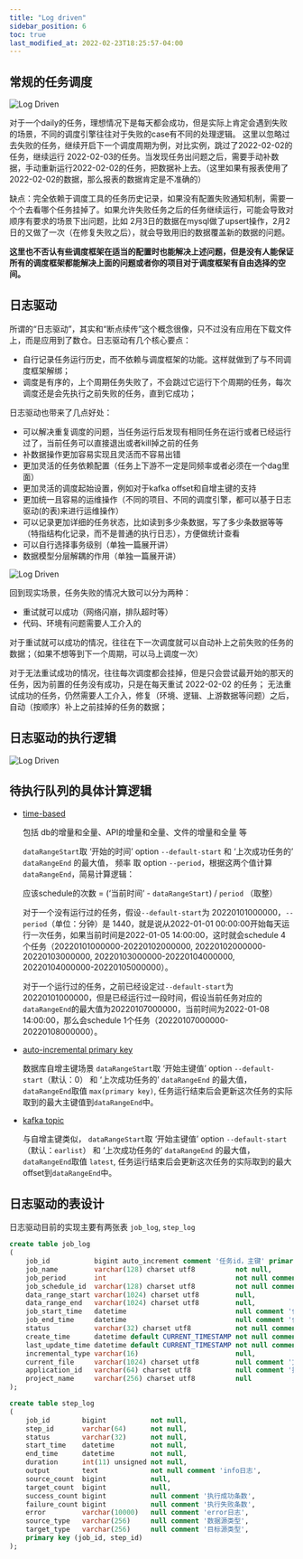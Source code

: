 ```yaml
---
title: "Log driven"
sidebar_position: 6
toc: true
last_modified_at: 2022-02-23T18:25:57-04:00
---
```


## 常规的任务调度

![Log Driven](/assets/images/logdriven-1.svg)

对于一个daily的任务，理想情况下是每天都会成功，但是实际上肯定会遇到失败的场景，不同的调度引擎往往对于失败的case有不同的处理逻辑。
这里以忽略过去失败的任务，继续开启下一个调度周期为例，对比实例，跳过了2022-02-02的任务，继续运行 2022-02-03的任务。当发现任务出问题之后，需要手动补数据，手动重新运行2022-02-02的任务，把数据补上去。（这里如果有报表使用了2022-02-02的数据，那么报表的数据肯定是不准确的）

缺点：完全依赖于调度工具的任务历史记录，如果没有配置失败通知机制，需要一个个去看哪个任务挂掉了。如果允许失败任务之后的任务继续运行，可能会导致对顺序有要求的场景下出问题，比如 2月3日的数据在mysql做了upsert操作，2月2日的又做了一次（在修复失败之后），就会导致用旧的数据覆盖新的数据的问题。

**这里也不否认有些调度框架在适当的配置时也能解决上述问题，但是没有人能保证所有的调度框架都能解决上面的问题或者你的项目对于调度框架有自由选择的空间。**

## 日志驱动

所谓的“日志驱动”，其实和“断点续传”这个概念很像，只不过没有应用在下载文件上，而是应用到了数仓。日志驱动有几个核心要点：

* 自行记录任务运行历史，而不依赖与调度框架的功能。这样就做到了与不同调度框架解绑；
* 调度是有序的，上个周期任务失败了，不会跳过它运行下个周期的任务，每次调度还是会先执行之前失败的任务，直到它成功；

日志驱动也带来了几点好处：

* 可以解决重复调度的问题，当任务运行后发现有相同任务在运行或者已经运行过了，当前任务可以直接退出或者kill掉之前的任务
* 补数据操作更加容易实现且灵活而不容易出错
* 更加灵活的任务依赖配置（任务上下游不一定是同频率或者必须在一个dag里面）
* 更加灵活的调度起始设置，例如对于kafka offset和自增主键的支持
* 更加统一且容易的运维操作（不同的项目、不同的调度引擎，都可以基于日志驱动(的表)来进行运维操作）
* 可以记录更加详细的任务状态，比如读到多少条数据，写了多少条数据等等（特指结构化记录，而不是普通的执行日志），方便做统计查看
* 可以自行选择事务级别（单独一篇展开讲）
* 数据模型分层解耦的作用（单独一篇展开讲）

![Log Driven](/assets/images/logdriven-2.svg)

回到现实场景，任务失败的情况大致可以分为两种：

* 重试就可以成功（网络闪崩，排队超时等）
* 代码、环境有问题需要人工介入的

对于重试就可以成功的情况，往往在下一次调度就可以自动补上之前失败的任务的数据；（如果不想等到下一个周期，可以马上调度一次）

对于无法重试成功的情况，往往每次调度都会挂掉，但是只会尝试最开始的那天的任务，因为前置的任务没有成功，只是在每天重试 2022-02-02 的任务；
无法重试成功的任务，仍然需要人工介入，修复（环境、逻辑、上游数据等问题）之后，自动（按顺序）补上之前挂掉的任务的数据；


## 日志驱动的执行逻辑

![Log Driven](/assets/images/logdriven-3.svg)

## 待执行队列的具体计算逻辑

* [time-based](https://github.com/big-data-platform/sharp-etl/blob/master/core/src/main/scala/com/thoughtworks/bigdata/etl/core/LogDrivenJob.scala#L148-L161)
    
    包括 db的增量和全量、API的增量和全量、文件的增量和全量 等

    `dataRangeStart`取 ‘开始的时间’ option `--default-start` 和 ‘上次成功任务的’ `dataRangeEnd` 的最大值，
    频率 取 option `--period`，根据这两个值计算`dataRangeEnd`，简易计算逻辑：

    应该schedule的次数 = (‘当前时间’ - `dataRangeStart`) / `period` （取整）

    对于一个没有运行过的任务，假设`--default-start`为 20220101000000，`--period`（单位：分钟）是 1440，就是说从2022-01-01 00:00:00开始每天运行一次任务，如果当前时间是2022-01-05 14:00:00，这时就会schedule 4个任务（20220101000000-20220102000000, 20220102000000-20220103000000, 20220103000000-20220104000000, 20220104000000-20220105000000）。

    对于一个运行过的任务，之前已经设定过`--default-start`为 20220101000000，但是已经运行过一段时间，假设当前任务对应的`dataRangeEnd`的最大值为20220107000000，当前时间为2022-01-08 14:00:00，那么会schedule 1个任务（20220107000000-20220108000000）。

* [auto-incremental primary key](https://github.com/big-data-platform/sharp-etl/blob/master/core/src/main/scala/com/thoughtworks/bigdata/etl/core/LogDrivenJob.scala#L126-L146)
    
    数据库自增主键场景
    `dataRangeStart`取 ‘开始主键值’ option `--default-start`（默认：0） 和 ‘上次成功任务的’ `dataRangeEnd` 的最大值，
    `dataRangeEnd`取值 `max(primary key)`, 任务运行结束后会更新这次任务的实际取到的最大主键值到`dataRangeEnd`中。

* [kafka topic](https://github.com/big-data-platform/sharp-etl/blob/master/core/src/main/scala/com/thoughtworks/bigdata/etl/core/LogDrivenJob.scala#L76-L123)
    
    与自增主键类似，
    `dataRangeStart`取 ‘开始主键值’ option `--default-start`（默认：`earlist`） 和 ‘上次成功任务的’ `dataRangeEnd` 的最大值，
    `dataRangeEnd`取值 `latest`, 任务运行结束后会更新这次任务的实际取到的最大offset到`dataRangeEnd`中。


## 日志驱动的表设计

日志驱动目前的实现主要有两张表 `job_log`, `step_log`

```sql
create table job_log
(
    job_id           bigint auto_increment comment '任务id，主键' primary key,
    job_name         varchar(128) charset utf8          not null,
    job_period       int                                not null comment '周期',
    job_schedule_id  varchar(128) charset utf8          not null comment 'job_name + data_range_start 拼接的字符串',
    data_range_start varchar(1024) charset utf8         null,
    data_range_end   varchar(1024) charset utf8         null,
    job_start_time   datetime                           null comment '任务开始时间',
    job_end_time     datetime                           null comment '任务结束时间',
    status           varchar(32) charset utf8           not null comment '任务结果:  SUCCESS,FAILURE,RUNNING',
    create_time      datetime default CURRENT_TIMESTAMP not null comment '数据插入时间',
    last_update_time datetime default CURRENT_TIMESTAMP not null comment '数据更新时间',
    incremental_type varchar(16)                        null,
    current_file     varchar(1024) charset utf8         null comment '文件数据源会记录文件名',
    application_id   varchar(64) charset utf8           null comment '执行引擎的任务id，例如spark的applicationId',
    project_name     varchar(256) charset utf8          null
);

create table step_log
(
    job_id        bigint           not null,
    step_id       varchar(64)      not null,
    status        varchar(32)      not null,
    start_time    datetime         not null,
    end_time      datetime         not null,
    duration      int(11) unsigned not null,
    output        text             not null comment 'info日志',
    source_count  bigint           null,
    target_count  bigint           null,
    success_count bigint           null comment '执行成功条数',
    failure_count bigint           null comment '执行失败条数',
    error         varchar(10000)   null comment 'error日志',
    source_type   varchar(256)     null comment '数据源类型',
    target_type   varchar(256)     null comment '目标源类型',
    primary key (job_id, step_id)
);
```